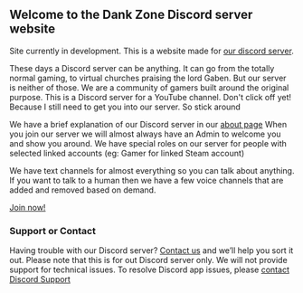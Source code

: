 ## Welcome to the Dank Zone Discord server website

Site currently in development.
This is a website made for [our discord server](https://discordapp.com/invite/gwamp7n).

These days a Discord server can be anything. It can go from the totally normal gaming, to virtual churches praising the lord Gaben.
But our server is neither of those. We are a community of gamers built around the original purpose. This is a Discord server for a YouTube channel.
Don't click off yet! Because I still need to get you into our server. So stick around

We have a brief explanation of our Discord server in our [about page](./about.html)
When you join our server we will almost always have an Admin to welcome you and show you around.
We have special roles on our server for people with selected linked accounts (eg: Gamer for linked Steam account)

We have text channels for almost everything so you can talk about anything.
If you want to talk to a human then we have a few voice channels that are added and removed based on demand.

[Join now!](https://discordapp.com/invite/gwamp7n)

### Support or Contact

Having trouble with our Discord server? [Contact us](mailto:dankzonediscord@gmail.com) and we’ll help you sort it out.
Please note that this is for out Discord server only. We will not provide support for technical issues. To resolve Discord app issues, please [contact Discord Support](https://support.discordapp.com/)
